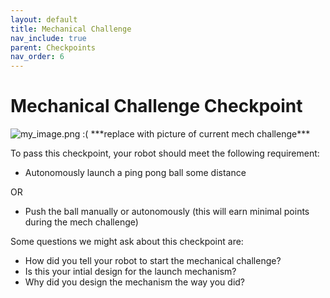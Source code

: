 ```yaml
---
layout: default
title: Mechanical Challenge
nav_include: true
parent: Checkpoints
nav_order: 6
---
```

# Mechanical Challenge Checkpoint

<img src="{{ '/_assets/images/my_image.png' | prepend: site.baseurl }}" alt="my_image.png :(">
***replace with picture of current mech challenge***

To pass this checkpoint, your robot should meet the following requirement:

* Autonomously launch a ping pong ball some distance

OR
* Push the ball manually or autonomously (this will earn minimal points during the mech challenge)

Some questions we might ask about this checkpoint are:

* How did you tell your robot to start the mechanical challenge?
* Is this your intial design for the launch mechanism?
* Why did you design the mechanism the way you did?